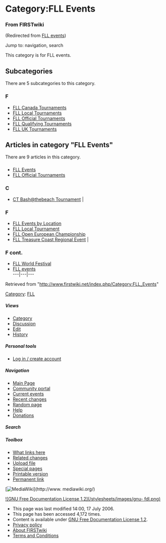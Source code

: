 # Category:FLL Events

### From FIRSTwiki

(Redirected from [FLL events](/index.php?title=FLL_events&redirect=no "FLL
events" ))

Jump to: navigation, search

This category is for FLL events.

  

## Subcategories

There are 5 subcategories to this category.

### F

  * [FLL Canada Tournaments](/index.php/Category:FLL_Canada_Tournaments "Category:FLL Canada Tournaments" )
  * [FLL Local Tournaments](/index.php/Category:FLL_Local_Tournaments "Category:FLL Local Tournaments" )
  * [FLL Official Tournaments](/index.php/Category:FLL_Official_Tournaments "Category:FLL Official Tournaments" )
  * [FLL Qualifying Tournaments](/index.php/Category:FLL_Qualifying_Tournaments "Category:FLL Qualifying Tournaments" )
  * [FLL UK Tournaments](/index.php/Category:FLL_UK_Tournaments "Category:FLL UK Tournaments" )

## Articles in category "FLL Events"

There are 9 articles in this category.

###

  * [FLL Events](/index.php/FLL_Events "FLL Events" )
  * [FLL Official Tournaments](/index.php/FLL_Official_Tournaments "FLL Official Tournaments" )

### C

  * [CT Bash@thebeach Tournament](/index.php/CT_Bash%40thebeach_Tournament "CT Bash@thebeach Tournament" )
|

### F

  * [FLL Events by Location](/index.php/FLL_Events_by_Location "FLL Events by Location" )
  * [FLL Local Tournament](/index.php/FLL_Local_Tournament "FLL Local Tournament" )
  * [FLL Open European Championship](/index.php/FLL_Open_European_Championship "FLL Open European Championship" )
  * [FLL Treasure Coast Regional Event](/index.php/FLL_Treasure_Coast_Regional_Event "FLL Treasure Coast Regional Event" )
|

### F cont.

  * [FLL World Festival](/index.php/FLL_World_Festival "FLL World Festival" )
  * [FLL events](/index.php/FLL_events "FLL events" )  
---|---|---  
  
Retrieved from "<http://www.firstwiki.net/index.php/Category:FLL_Events>"

[Category](/index.php?title=Special:Categories&article=Category%3AFLL_Events
"Special:Categories" ): [FLL](/index.php/Category:FLL "Category:FLL" )

##### Views

  * [Category](/index.php/Category:FLL_Events)
  * [Discussion](/index.php?title=Category_talk:FLL_Events&action=edit)
  * [Edit](/index.php?title=Category:FLL_Events&action=edit)
  * [History](/index.php?title=Category:FLL_Events&action=history)

##### Personal tools

  * [Log in / create account](/index.php?title=Special:Userlogin&returnto=Category:FLL_Events)

[](/index.php/Main_Page "Main Page" )

##### Navigation

  * [Main Page](/index.php/Main_Page)
  * [Community portal](/index.php/FIRSTwiki:Community_portal)
  * [Current events](/index.php/Current_events)
  * [Recent changes](/index.php/Special:Recentchanges)
  * [Random page](/index.php/Special:Random)
  * [Help](/index.php/Help:Contents)
  * [Donations](/index.php/FIRSTwiki:Site_support)

##### Search



##### Toolbox

  * [What links here](/index.php/Special:Whatlinkshere/Category:FLL_Events)
  * [Related changes](/index.php/Special:Recentchangeslinked/Category:FLL_Events)
  * [Upload file](/index.php/Special:Upload)
  * [Special pages](/index.php/Special:Specialpages)
  * [Printable version](/index.php?title=Category:FLL_Events&printable=yes)
  * [Permanent link](/index.php?title=Category:FLL_Events&oldid=48962)

[![MediaWiki](/skins/common/images/poweredby_mediawiki_88x31.png)](http://www.
mediawiki.org/)

[![GNU Free Documentation License 1.2](/stylesheets/images/gnu-
fdl.png)](http://www.gnu.org/copyleft/fdl.html)

  * This page was last modified 14:00, 17 July 2006.
  * This page has been accessed 4,172 times.
  * Content is available under [GNU Free Documentation License 1.2](http://www.gnu.org/copyleft/fdl.html "http://www.gnu.org/copyleft/fdl.html" ).
  * [Privacy policy](/index.php/FIRSTwiki:Privacy_policy "FIRSTwiki:Privacy policy" )
  * [About FIRSTwiki](/index.php/FIRSTwiki:About "FIRSTwiki:About" )
  * [Terms and Conditions](/index.php/FIRSTwiki:Terms_and_conditions "FIRSTwiki:Terms and conditions" )

